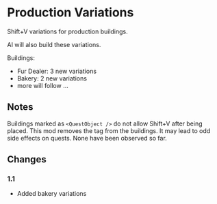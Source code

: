 # Production Variations

Shift+V variations for production buildings.

AI will also build these variations.

Buildings:

- Fur Dealer: 3 new variations
- Bakery: 2 new variations
- more will follow ...

## Notes

Buildings marked as `<QuestObject />` do not allow Shift+V after being placed.
This mod removes the tag from the buildings.
It may lead to odd side effects on quests.
None have been observed so far.

## Changes

### 1.1

- Added bakery variations
